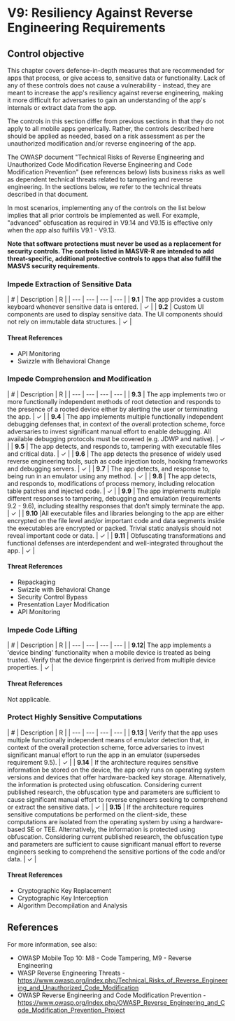 # V9: Resiliency Against Reverse Engineering Requirements

## Control objective

This chapter covers defense-in-depth measures that are recommended for apps that process, or give access to, sensitive data or functionality. Lack of any of these controls does not cause a vulnerability - instead, they are meant to increase the app's resiliency against reverse engineering, making it more difficult for adversaries to gain an understanding of the app's internals or extract data from the app.

The controls in this section differ from previous sections in that they do not apply to all mobile apps generically. Rather, the controls described here should be applied as needed, based on a risk assessment as per the unauthorized modification and/or reverse engineering of the app.

The OWASP document "Technical Risks of Reverse Engineering and Unauthorized Code Modification Reverse Engineering and Code Modification Prevention" (see references below) lists business risks as well as dependent technical threats related to tampering and reverse engineering. In the sections below, we refer to the technical threats described in that document.

In most scenarios, implementing any of the controls on the list below implies that all prior controls be implemented as well. For example, "advanced" obfuscation as required in V9.14 and V9.15 is effective only when the app also fulfills V9.1 - V9.13.

**Note that software protections must never be used as a replacement for security controls. The controls listed in MASVR-R are intended to add threat-specific, additional protective controls to apps that also fulfill the MASVS security requirements.**

### Impede Extraction of Sensitive Data

| # | Description | R |
| --- | --- | --- | --- |
| **9.1** | The app provides a custom keyboard whenever sensitive data is entered. | ✓ |
| **9.2** | Custom UI components are used to display sensitive data. The UI components should not rely on immutable data structures. | ✓ |

#### Threat References

- API Monitoring
- Swizzle with Behavioral Change

### Impede Comprehension and Modification

| # | Description | R |
| --- | --- | --- | --- |
| **9.3** | The app implements two or more functionally independent methods of root detection and responds to the presence of a rooted device either by alerting the user or terminating the app. | ✓ |
| **9.4** | The app implements multiple functionally independent debugging defenses that, in context of the overall protection scheme, force adversaries to invest significant manual effort to enable debugging. All available debugging protocols must be covered (e.g. JDWP and native). | ✓ |
| **9.5** | The app detects, and responds to, tampering with executable files and critical data. | ✓ |
| **9.6** | The app detects the presence of widely used reverse engineering tools, such as code injection tools, hooking frameworks and debugging servers. | ✓ |
| **9.7** | The app detects, and response to, being run in an emulator using any method.   | ✓ |
| **9.8** | The app detects, and responds to, modifications of process memory, including relocation table patches and injected code.  | ✓ |
| **9.9** | The app implements multiple different responses to tampering, debugging and emulation (requirements 9.2 - 9.6), including stealthy responses that don't simply terminate the app. | ✓ |
| **9.10** |All executable files and libraries belonging to the app are either encrypted on the file level and/or important code and data segments inside the executables are encrypted or packed. Trivial static analysis should not reveal important code or data. | ✓ |
| **9.11** | Obfuscating transformations and functional defenses are interdependent and well-integrated throughout the app. | ✓ |

#### Threat References

- Repackaging
- Swizzle with Behavioral Change
- Security Control Bypass
- Presentation Layer Modification
- API Monitoring

### Impede Code Lifting

| # | Description | R |
| --- | --- | --- | --- |
| **9.12**| The app implements a 'device binding' functionality when a mobile device is treated as being trusted. Verify that the device fingerprint is derived from multiple device properties.  | ✓ |

#### Threat References

Not applicable.

### Protect Highly Sensitive Computations

| # | Description | R |
| --- | --- | --- | --- |
| **9.13** | Verify that the app uses multiple functionally independent means of emulator detection that, in context of the overall protection scheme, force adversaries to invest significant manual effort to run the app in an emulator (supersedes requirement 9.5). | ✓ |
| **9.14** | If the architecture requires sensitive information be stored on the device, the app only runs on operating system versions and devices that offer hardware-backed key storage. Alternatively, the information is protected using obfuscation. Considering current published research, the obfuscation type and parameters are sufficient to cause significant manual effort to reverse engineers seeking to comprehend or extract the sensitive data. | ✓ |
| **9.15** | If the architecture requires sensitive computations be performed on the client-side, these computations are isolated from the operating system by using a hardware-based SE or TEE. Alternatively, the information is protected using obfuscation. Considering current published research, the obfuscation type and parameters are sufficient to cause significant manual effort to reverse engineers seeking to comprehend the sensitive portions of the code and/or data.  | ✓ |

#### Threat References

- Cryptographic Key Replacement
- Cryptographic Key Interception
- Algorithm Decompilation and Analysis

## References

For more information, see also:

- OWASP Mobile Top 10: M8 - Code Tampering, M9 - Reverse Engineering
- WASP Reverse Engineering Threats -https://www.owasp.org/index.php/Technical_Risks_of_Reverse_Engineering_and_Unauthorized_Code_Modification
- OWASP Reverse Engineering and Code Modification Prevention - https://www.owasp.org/index.php/OWASP_Reverse_Engineering_and_Code_Modification_Prevention_Project
